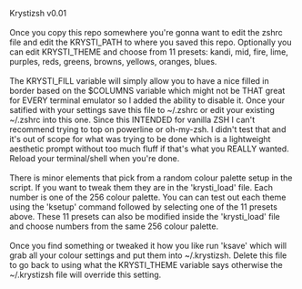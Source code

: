 Krystizsh v0.01
<br /><br />
Once you copy this repo somewhere you're gonna want to edit the zshrc file and edit the KRYSTI_PATH to where you saved this repo. Optionally you can edit KRYSTI_THEME and choose from 11 presets: kandi, mid, fire, lime, purples, reds, greens, browns, yellows, oranges, blues.
<br /><br />
The KRYSTI_FILL variable will simply allow you to have a nice filled in border based on the $COLUMNS variable which might not be THAT great for EVERY terminal emulator so I added the ability to disable it. Once your satified with your settings save this file to ~/.zshrc or edit your existing ~/.zshrc into this one. Since this INTENDED for vanilla ZSH I can't recommend trying to top on powerline or oh-my-zsh. I didn't test that and it's out of scope for what was trying to be done which is a lightweight aesthetic prompt without too much fluff if that's what you REALLY wanted. Reload your terminal/shell when you're done.
<br /><br />
There is minor elements that pick from a random colour palette setup in the script. If you want to tweak them they are in the 'krysti_load' file. Each number is one of the 256 colour palette. You can can test out each theme using the 'ksetup' command followed by selecting one of the 11 presets above. These 11 presets can also be modified inside the 'krysti_load' file and choose numbers from the same 256 colour palette.
<br /><br />
Once you find something or tweaked it how you like run 'ksave' which will grab all your colour settings and put them into ~/.krystizsh. Delete this file to go back to using what the KRYSTI_THEME variable says otherwise the ~/.krystizsh file will override this setting.
